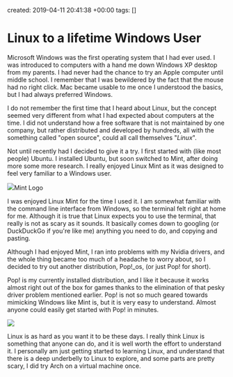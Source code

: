 created: 2019-04-11 20:41:38 +00:00
tags: []

# Linux to a lifetime Windows User


Microsoft Windows was the first operating system that I had ever used. I was introduced to computers with a hand me down Windows XP desktop from my parents. I had never had the chance to try an Apple computer until middle school. I remember that I was bewildered by the fact that the mouse had no right click. Mac became usable to me once I understood the basics, but I had always preferred Windows.

I do not remember the first time that I heard about Linux, but the concept seemed very different from what I had expected about computers at the time. I did not understand how a free software that is not maintained by one company, but rather distributed and developed by hundreds, all with the something called "open source", could all call themselves "*Linux*".

Not until recently had I decided to give it a try. I first started with (like most people) Ubuntu. I installed Ubuntu, but soon switched to Mint, after doing more some more research. I really enjoyed Linux Mint as it was designed to feel very familiar to a Windows user.

![](https://tylertroutblog.com/wp-content/uploads/2019/04/Logo_Linux_Mint.png)Mint Logo

I was enjoyed Linux Mint for the time I used it. I am somewhat familiar with the command line interface from Windows, so the terminal felt right at home for me. Although it is true that Linux expects you to use the terminal, that really is not as scary as it sounds. It basically comes down to googling (or DuckDuckGo if you're like me) anything you need to do, and copying and pasting.

Although I had enjoyed Mint, I ran into problems with my Nvidia drivers, and the whole thing became too much of a headache to worry about, so I decided to try out another distribution, Pop!\_os, (or just Pop! for short).

Pop! is my currently installed distribution, and I like it because it works almost right out of the box for games thanks to the elimination of that pesky driver problem mentioned earlier. Pop! is not so much geared towards mimicking Windows like Mint is, but it is very easy to understand. Almost anyone could easily get started with Pop! in minutes.

![](https://tylertroutblog.com/wp-content/uploads/2019/04/pop.png)

Linux is as hard as you want it to be these days. I really think Linux is something that anyone can do, and it is well worth the effort to understand it. I personally am just getting started to learning Linux, and understand that there is a deep underbelly to Linux to explore, and some parts are pretty scary, I did try Arch on a virtual machine once.

